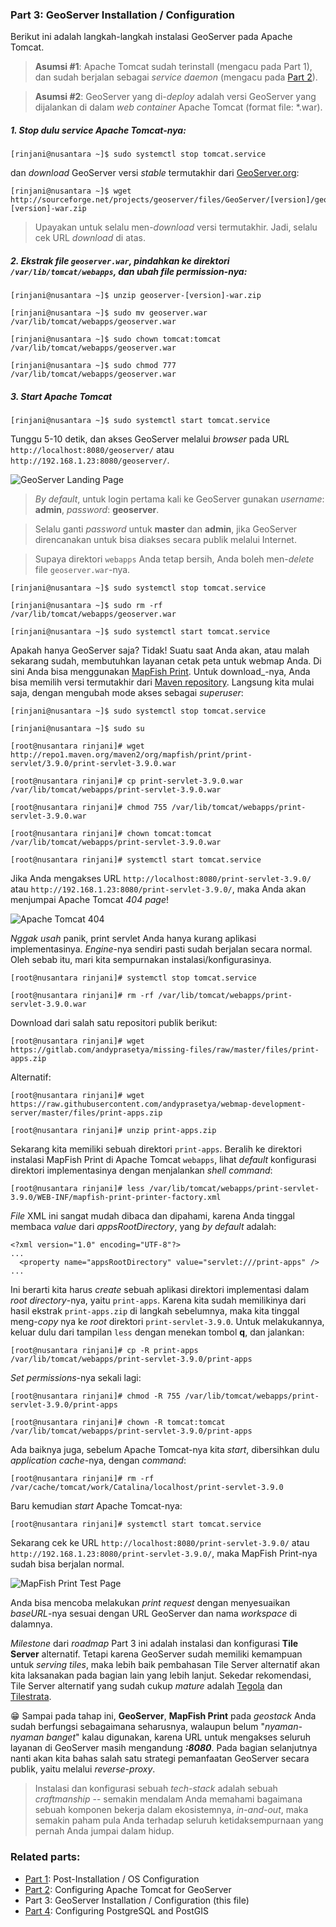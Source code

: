 ### Part 3: GeoServer Installation / Configuration

Berikut ini adalah langkah-langkah instalasi GeoServer pada Apache Tomcat.
> **Asumsi \#1**: Apache Tomcat sudah terinstall (mengacu pada Part 1), dan sudah berjalan sebagai _service daemon_ (mengacu pada [Part 2](./fedora-geostack-part-2-apache-tomcat.md)).

> **Asumsi \#2**: GeoServer yang di-_deploy_ adalah versi GeoServer yang dijalankan di dalam _web container_ Apache Tomcat (format file: *.war).

##### 1. Stop dulu _service_ Apache Tomcat-nya:

  ```
  [rinjani@nusantara ~]$ sudo systemctl stop tomcat.service
  ```
  
  dan _download_ GeoServer versi _stable_ termutakhir dari [GeoServer.org](http://geoserver.org/release/stable/):
  
  ```
  [rinjani@nusantara ~]$ wget http://sourceforge.net/projects/geoserver/files/GeoServer/[version]/geoserver-[version]-war.zip
  ```
  
  > Upayakan untuk selalu men-_download_ versi termutakhir. Jadi, selalu cek URL _download_ di atas.
  
##### 2. Ekstrak file ```geoserver.war```, pindahkan ke direktori ```/var/lib/tomcat/webapps```, dan ubah _file permission_-nya:

  ```
  [rinjani@nusantara ~]$ unzip geoserver-[version]-war.zip
  
  [rinjani@nusantara ~]$ sudo mv geoserver.war /var/lib/tomcat/webapps/geoserver.war
  
  [rinjani@nusantara ~]$ sudo chown tomcat:tomcat /var/lib/tomcat/webapps/geoserver.war
  
  [rinjani@nusantara ~]$ sudo chmod 777 /var/lib/tomcat/webapps/geoserver.war
  ```

##### 3. _Start_ Apache Tomcat

  ```
  [rinjani@nusantara ~]$ sudo systemctl start tomcat.service
  ```
  
  Tunggu 5-10 detik, dan akses GeoServer melalui _browser_ pada URL ```http://localhost:8080/geoserver/``` atau ```http://192.168.1.23:8080/geoserver/```.
  
  ![GeoServer Landing Page](./img/geoserver-landing-page.jpg)
  
  > _By default_, untuk login pertama kali ke GeoServer gunakan _username_: **admin**, _password_: **geoserver**.
  
  > Selalu ganti _password_ untuk **master** dan **admin**, jika GeoServer direncanakan untuk bisa diakses secara publik melalui Internet.
  
  > Supaya direktori ```webapps``` Anda tetap bersih, Anda boleh men-_delete_ file ```geoserver.war```-nya.
  
  ```
  [rinjani@nusantara ~]$ sudo systemctl stop tomcat.service
  
  [rinjani@nusantara ~]$ sudo rm -rf /var/lib/tomcat/webapps/geoserver.war
  
  [rinjani@nusantara ~]$ sudo systemctl start tomcat.service
  ```
  
Apakah hanya GeoServer saja? Tidak! Suatu saat Anda akan, atau malah sekarang sudah, membutuhkan layanan cetak peta untuk webmap Anda. Di sini Anda bisa menggunakan [MapFish Print](https://mapfish.github.io/mapfish-print-doc/index.html). Untuk download_-nya, Anda bisa memilih versi termutakhir dari [Maven repository](http://repo1.maven.org/maven2/org/mapfish/print/print-servlet/). Langsung kita mulai saja, dengan mengubah mode akses sebagai _superuser_:

  ```
  [rinjani@nusantara ~]$ sudo systemctl stop tomcat.service
  
  [rinjani@nusantara ~]$ sudo su
  
  [root@nusantara rinjani]# wget http://repo1.maven.org/maven2/org/mapfish/print/print-servlet/3.9.0/print-servlet-3.9.0.war
  
  [root@nusantara rinjani]# cp print-servlet-3.9.0.war /var/lib/tomcat/webapps/print-servlet-3.9.0.war
  
  [root@nusantara rinjani]# chmod 755 /var/lib/tomcat/webapps/print-servlet-3.9.0.war
  
  [root@nusantara rinjani]# chown tomcat:tomcat /var/lib/tomcat/webapps/print-servlet-3.9.0.war
  
  [root@nusantara rinjani]# systemctl start tomcat.service
  ```
  
  Jika Anda mengakses URL ```http://localhost:8080/print-servlet-3.9.0/``` atau ```http://192.168.1.23:8080/print-servlet-3.9.0/```, maka Anda akan menjumpai Apache Tomcat _404 page_!
  
  ![Apache Tomcat 404](./img/print-servlet-404.jpg)
  
  _Nggak usah_ panik, print servlet Anda hanya kurang aplikasi implementasinya. _Engine_-nya sendiri pasti sudah berjalan secara normal. Oleh sebab itu, mari kita sempurnakan instalasi/konfigurasinya.
  
  ```
  [root@nusantara rinjani]# systemctl stop tomcat.service
  
  [root@nusantara rinjani]# rm -rf /var/lib/tomcat/webapps/print-servlet-3.9.0.war
  ```
  
  Download dari salah satu repositori publik berikut:
  
  ```
  [root@nusantara rinjani]# wget https://gitlab.com/andyprasetya/missing-files/raw/master/files/print-apps.zip
  ```
  
  Alternatif:
  ```
  [root@nusantara rinjani]# wget https://raw.githubusercontent.com/andyprasetya/webmap-development-server/master/files/print-apps.zip
  
  [root@nusantara rinjani]# unzip print-apps.zip
  ```
  
  Sekarang kita memiliki sebuah direktori ```print-apps```. Beralih ke direktori instalasi MapFish Print di Apache Tomcat ```webapps```, lihat _default_ konfigurasi direktori implementasinya dengan menjalankan _shell command_:
  
  ```
  [root@nusantara rinjani]# less /var/lib/tomcat/webapps/print-servlet-3.9.0/WEB-INF/mapfish-print-printer-factory.xml
  ```
  
  _File_ XML ini sangat mudah dibaca dan dipahami, karena Anda tinggal membaca _value_ dari _appsRootDirectory_, yang _by default_ adalah:
  
  ```
  <?xml version="1.0" encoding="UTF-8"?>
  ...
    <property name="appsRootDirectory" value="servlet:///print-apps" />
  ...
  ```
  
  Ini berarti kita harus _create_ sebuah aplikasi direktori implementasi dalam _root directory_-nya, yaitu ```print-apps```. Karena kita sudah memilikinya dari hasil ekstrak ```print-apps.zip``` di langkah sebelumnya, maka kita tinggal meng-_copy_ nya ke _root_ direktori ```print-servlet-3.9.0```. Untuk melakukannya, keluar dulu dari tampilan ```less``` dengan menekan tombol **q**, dan jalankan:

  ```
  [root@nusantara rinjani]# cp -R print-apps /var/lib/tomcat/webapps/print-servlet-3.9.0/print-apps
  ```
  
  _Set permissions_-nya sekali lagi:
  
  ```
  [root@nusantara rinjani]# chmod -R 755 /var/lib/tomcat/webapps/print-servlet-3.9.0/print-apps
  
  [root@nusantara rinjani]# chown -R tomcat:tomcat /var/lib/tomcat/webapps/print-servlet-3.9.0/print-apps
  ```
  
  Ada baiknya juga, sebelum Apache Tomcat-nya kita _start_, dibersihkan dulu _application cache_-nya, dengan _command_:
  
  ```
  [root@nusantara rinjani]# rm -rf /var/cache/tomcat/work/Catalina/localhost/print-servlet-3.9.0
  ```
  
  Baru kemudian _start_ Apache Tomcat-nya:
  
  ```
  [root@nusantara rinjani]# systemctl start tomcat.service
  ```
  
  Sekarang cek ke URL ```http://localhost:8080/print-servlet-3.9.0/``` atau ```http://192.168.1.23:8080/print-servlet-3.9.0/```, maka MapFish Print-nya sudah bisa berjalan normal.
  
  ![MapFish Print Test Page](./img/print-servlet-test-page.jpg)
  
  Anda bisa mencoba melakukan _print request_ dengan menyesuaikan _baseURL_-nya sesuai dengan URL GeoServer dan nama _workspace_ di dalamnya.
  
  _Milestone_ dari _roadmap_ Part 3 ini adalah instalasi dan konfigurasi **Tile Server** alternatif. Tetapi karena GeoServer sudah memiliki kemampuan untuk _serving tiles_, maka lebih baik pembahasan Tile Server alternatif akan kita laksanakan pada bagian lain yang lebih lanjut. Sekedar rekomendasi, Tile Server alternatif yang sudah cukup _mature_ adalah [Tegola](https://tegola.io/) dan [Tilestrata](https://github.com/naturalatlas/tilestrata).
  
:grin: Sampai pada tahap ini, **GeoServer**, **MapFish Print** pada _geostack_ Anda sudah berfungsi sebagaimana seharusnya, walaupun belum "_nyaman-nyaman banget_" kalau digunakan, karena URL untuk mengakses seluruh layanan di GeoServer masih mengandung **_:8080_**. Pada bagian selanjutnya nanti akan kita bahas salah satu strategi pemanfaatan GeoServer secara publik, yaitu melalui _reverse-proxy_.

> Instalasi dan konfigurasi sebuah _tech-stack_ adalah sebuah _craftmanship_ -- semakin mendalam Anda memahami bagaimana sebuah komponen bekerja dalam ekosistemnya, _in-and-out_, maka semakin paham pula Anda terhadap seluruh ketidaksempurnaan yang pernah Anda jumpai dalam hidup.

### Related parts:
  * [Part 1](./README.md): Post-Installation / OS Configuration
  * [Part 2](./fedora-geostack-part-2-apache-tomcat.md): Configuring Apache Tomcat for GeoServer
  * Part 3: GeoServer Installation / Configuration (this file)
  * [Part 4](./fedora-geostack-part-4-postgis.md): Configuring PostgreSQL and PostGIS
